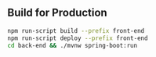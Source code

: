 ## Build for Production
```sh
npm run-script build --prefix front-end
npm run-script deploy --prefix front-end
cd back-end && ./mvnw spring-boot:run
```